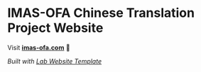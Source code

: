 
# IMAS-OFA Chinese Translation Project Website

Visit **[imas-ofa.com](http://imas-ofa.com)** 🚀

_Built with [Lab Website Template](https://greene-lab.gitbook.io/lab-website-template-docs)_

